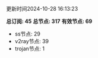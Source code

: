 更新时间2024-10-28 16:13:23

**总订阅: 45**
**总节点: 317**
**有效节点: 69**
- ss节点: 29
- v2ray节点: 39
- trojan节点: 1
